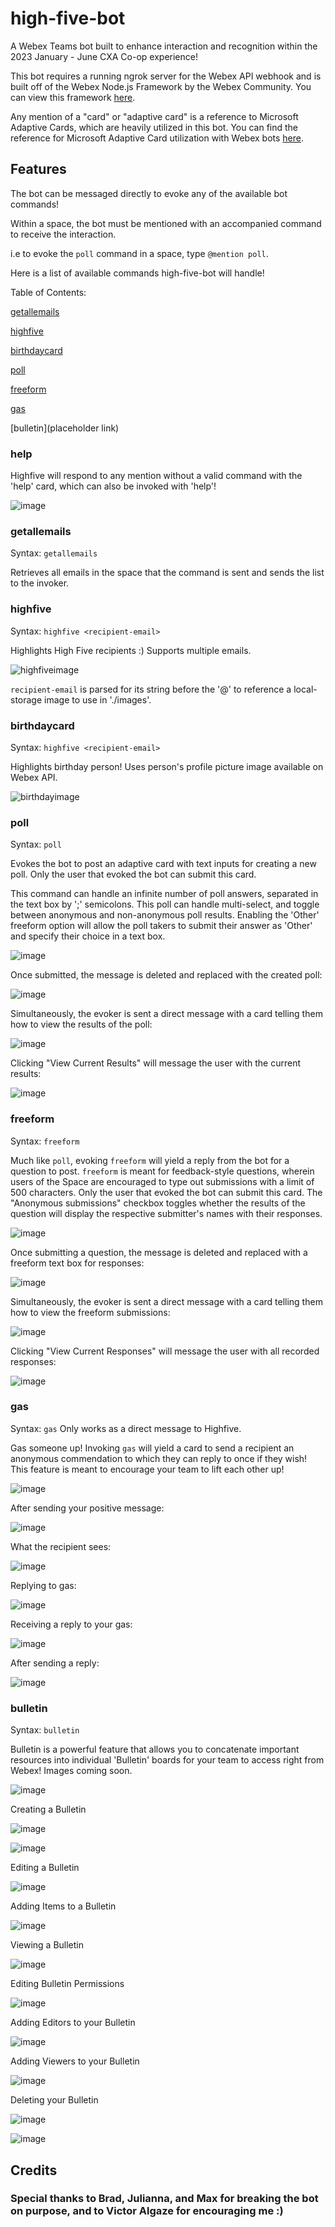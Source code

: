 # high-five-bot
A Webex Teams bot built to enhance interaction and recognition within the 2023 January - June CXA Co-op experience!

This bot requires a running ngrok server for the Webex API webhook and is built off of the Webex Node.js Framework by the Webex Community. You can view this framework [here](https://github.com/WebexCommunity/webex-node-bot-framework).

Any mention of a "card" or "adaptive card" is a reference to Microsoft Adaptive Cards, which are heavily utilized in this bot. You can find the reference for Microsoft Adaptive Card utilization with Webex bots [here](https://developer.webex.com/docs/api/guides/cards). 

## Features

The bot can be messaged directly to evoke any of the available bot commands!

Within a space, the bot must be mentioned with an accompanied command to receive the interaction.

i.e to evoke the ``poll`` command in a space, type ``@mention poll``.

Here is a list of available commands high-five-bot will handle!

Table of Contents:

[getallemails](https://github.com/gabrielramp/high-five-bot#getallemails)

[highfive](https://github.com/gabrielramp/high-five-bot#highfive)

[birthdaycard](https://github.com/gabrielramp/high-five-bot#birthdaycard)

[poll](https://github.com/gabrielramp/high-five-bot#poll)

[freeform](https://github.com/gabrielramp/high-five-bot#freeform)

[gas](https://github.com/gabrielramp/high-five-bot#gas)

[bulletin](placeholder link)


### help

Highfive will respond to any mention without a valid command with the 'help' card, which can also be invoked with 'help'!

![image](https://user-images.githubusercontent.com/86631042/230161089-240df1e0-0bd2-4178-a109-51c44a2322c2.png)

### getallemails

Syntax: ``getallemails``

Retrieves all emails in the space that the command is sent and sends the list to the invoker.

### highfive

Syntax: ``highfive <recipient-email>``

Highlights High Five recipients :) Supports multiple emails.

![highfiveimage](https://user-images.githubusercontent.com/86631042/219921649-a8726b75-4b70-470f-a2ed-1052599cd563.png)

``recipient-email`` is parsed for its string before the '@' to reference a local-storage image to use in './images'.

### birthdaycard

Syntax: ``highfive <recipient-email>``

Highlights birthday person! Uses person's profile picture image available on Webex API.

![birthdayimage](https://user-images.githubusercontent.com/86631042/219921645-5393310d-ec65-462d-946f-c2efd9152b3e.png)

### poll

Syntax: ``poll``

Evokes the bot to post an adaptive card with text inputs for creating a new poll. Only the user that evoked the bot can submit this card.

This command can handle an infinite number of poll answers, separated in the text box by ';' semicolons. This poll can handle multi-select, and toggle between anonymous and non-anonymous poll results. Enabling the 'Other' freeform option will allow the poll takers to submit their answer as 'Other' and specify their choice in a text box.

![image](https://user-images.githubusercontent.com/86631042/221441681-9d0476e6-5130-49de-911a-f4a3fa77f31e.png)

Once submitted, the message is deleted and replaced with the created poll:

![image](https://i.imgur.com/pHG7qYb.gif)

Simultaneously, the evoker is sent a direct message with a card telling them how to view the results of the poll:

![image](https://user-images.githubusercontent.com/86631042/221441908-115d6d85-722c-4afe-b345-1974b4df45ff.png)

Clicking "View Current Results" will message the user with the current results:

![image](https://user-images.githubusercontent.com/86631042/221442225-27aeef1f-9a20-41b8-bb9f-0ec0a3cefe70.png)

### freeform

Syntax: ``freeform``

Much like ``poll``, evoking ``freeform`` will yield a reply from the bot for a question to post. ``freeform`` is meant for feedback-style questions, wherein users of the Space are encouraged to type out submissions with a limit of 500 characters. Only the user that evoked the bot can submit this card. The "Anonymous submissions" checkbox toggles whether the results of the question will display the respective submitter's names with their responses.

![image](https://user-images.githubusercontent.com/86631042/219971666-b28ce430-719e-49fd-bbf6-c48d0bed1327.png)

Once submitting a question, the message is deleted and replaced with a freeform text box for responses:

![image](https://user-images.githubusercontent.com/86631042/219922592-1493c7bd-b6c9-4739-9f44-56b54268117d.png)

Simultaneously, the evoker is sent a direct message with a card telling them how to view the freeform submissions:

![image](https://user-images.githubusercontent.com/86631042/219923284-b9018cbe-428c-48ff-84f2-265df17ef3c8.png)

Clicking "View Current Responses" will message the user with all recorded responses:

![image](https://user-images.githubusercontent.com/86631042/219923013-4ab506f9-7ba1-44bd-9fe2-78afe6eeee90.png)

### gas

Syntax: ``gas`` Only works as a direct message to Highfive.

Gas someone up! Invoking ``gas`` will yield a card to send a recipient an anonymous commendation to which they can reply to once if they wish! This feature is meant to encourage your team to lift each other up!

![image](https://user-images.githubusercontent.com/86631042/220245464-963854ef-5fdc-4945-a4e5-b7067f5af798.png)

After sending your positive message:

![image](https://user-images.githubusercontent.com/86631042/220245730-a051bffe-8021-4183-a315-76ded2b011f6.png)

What the recipient sees:

![image](https://user-images.githubusercontent.com/86631042/220245816-c4360812-b620-4686-bd4f-0cd81261655f.png)

Replying to gas:

![image](https://user-images.githubusercontent.com/86631042/220245865-4fc73340-9137-477f-bd47-1f5239e250fd.png)

Receiving a reply to your gas:

![image](https://user-images.githubusercontent.com/86631042/220245991-70545ab2-13cf-405d-bdf8-8dd0edc8d858.png)

After sending a reply:

![image](https://user-images.githubusercontent.com/86631042/220246037-d7edefe5-e5db-4903-832b-4db57b43863e.png)

### bulletin

Syntax: ``bulletin``

Bulletin is a powerful feature that allows you to concatenate important resources into individual 'Bulletin' boards for your team to access right from Webex! Images coming soon.

![image](https://user-images.githubusercontent.com/86631042/230161602-46466b4d-a728-4abe-b447-02e6f4154537.png)

Creating a Bulletin

![image](https://user-images.githubusercontent.com/86631042/230206568-411fe742-e2b8-42b5-a830-049dc9f24427.png)

![image](https://user-images.githubusercontent.com/86631042/230206804-0079ccc9-43a9-427c-9b37-29305da94f4a.png)

Editing a Bulletin

![image](https://user-images.githubusercontent.com/86631042/230208950-e4df7be0-d3e3-45f7-8dda-faca8c8aa704.png)

Adding Items to a Bulletin

![image](https://user-images.githubusercontent.com/86631042/230209025-aa217c58-ce15-4cb0-81e0-a81db18959ff.png)

Viewing a Bulletin

![image](https://user-images.githubusercontent.com/86631042/230209312-b7525117-8ece-4bb5-bf2f-931b7c9e5470.png)

Editing Bulletin Permissions

![image](https://user-images.githubusercontent.com/86631042/230211092-f531f582-2b74-4d6a-9a5e-0809bcaa74e2.png)

Adding Editors to your Bulletin

![image](https://user-images.githubusercontent.com/86631042/230211158-ad7e7dd6-6410-4972-9de2-946d489ceda3.png)

Adding Viewers to your Bulletin

![image](https://user-images.githubusercontent.com/86631042/230212612-a41e2886-c43d-4943-91d6-ca69cd38bf8f.png)

Deleting your Bulletin

![image](https://user-images.githubusercontent.com/86631042/230212708-88830a58-c64c-46de-b0bd-80795b3c0686.png)

![image](https://user-images.githubusercontent.com/86631042/230212780-a51fbabf-b482-441d-80e4-786df4e3a741.png)

## Credits

### Special thanks to Brad, Julianna, and Max for breaking the bot on purpose, and to Victor Algaze for encouraging me :)
